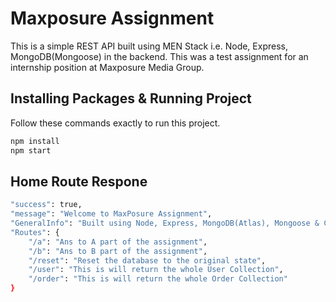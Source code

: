 # Maxposure Assignment

This is a simple REST API built using MEN Stack i.e. Node, Express, MongoDB(Mongoose) in the backend. This was a test assignment for an internship position at Maxposure Media Group.

## Installing Packages & Running Project

Follow these commands exactly to run this project.

```sh
npm install
npm start
```

## Home Route Respone

```sh
"success": true,
"message": "Welcome to MaxPosure Assignment",
"GeneralInfo": "Built using Node, Express, MongoDB(Atlas), Mongoose & Config",
"Routes": {
	"/a": "Ans to A part of the assignment",
	"/b": "Ans to B part of the assignment",
	"/reset": "Reset the database to the original state",
	"/user": "This is will return the whole User Collection",
	"/order": "This is will return the whole Order Collection"
}
```